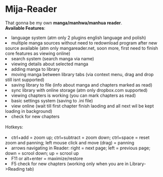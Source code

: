# Mija-Reader

That gonna be my own <b>manga/manhwa/manhua reader</b>.
<br><b>Available Features</b>:
<br><li>language system (atm only 2 plugins english language and polish)
<br><li>multiple manga sources without need to redownload program after new source available (atm only mangareader.net, soon more, first need to finish core features as viewing online)
<br><li>search system (search manga via name)
<br><li>viewing details about selected manga
<br><li>adding manga to library
<br><li>moving manga between library tabs (via context menu, drag and drop still isnt supported)
<br><li>saving library to file (info about manga and chapters marked as read)
<br><li>sync library with online storage (atm only dropbox.com supported)
<br><li>viewing chapters is working (you can mark chapters as read)
<br><li>basic settings system (saving to .ini file)
<br><li>view online (wait till first chapter finish laoding and all next wil be kept loading in background)
<br><li>check for new chapters
<br>
<br>Hotkeys:
<br>
<br><li>ctrl+add = zoom up; ctrl+subtract = zoom down; ctrl+space = reset zoom and panning; left mouse click and move (drag) = panning
<br><li>arrows navigating in Reader: right = next page; left = previous page; down = scrool down; up = scrool up
<br><li>F11 or alt+enter = maximize/restore
<br><li>F5 check for new chapters (working only when you are in Library->Reading tab)